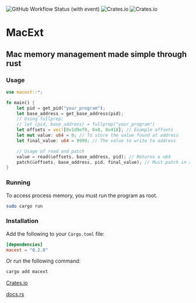 ![GitHub Workflow Status (with event)](https://img.shields.io/github/actions/workflow/status/mangopanda455/macext/.github%2Fworkflows%2Frust.yml)
![Crates.io](https://img.shields.io/crates/d/macext)
![Crates.io](https://img.shields.io/crates/v/macext)

# MacExt

## Mac memory management made simple through rust

### Usage

```rust
use macext::*;

fn main() {
    let pid = get_pid("your_program");
    let base_address = get_base_address(pid);
    // Using fullprep:
    // let (pid, base_address) = fullprep("your_program")
    let offsets = vec![0x1d9ef0, 0x0, 0x418]; // Example offsets
    let mut value: u64 = 0; // To store the value found at address
    let final_value: u64 = 9999; // The value to write to address

    // Usage of read and patch
    value = read(&offsets, base_address, pid); // Returns a u64
    patch(&offsets, base_address, pid, final_value); // Must patch in a u64
}
```

### Running

To access process memory, you must run the program as root.

```bash
sudo cargo run
```

### Installation

Add the following to your `Cargo.toml` file:

```toml
[dependencies]
macext = "0.2.0"
```

Or run the following command:

```bash
cargo add macext
```

[Crates.io](https://crates.io/crates/macext)

[docs.rs](docs.rs/macext)
